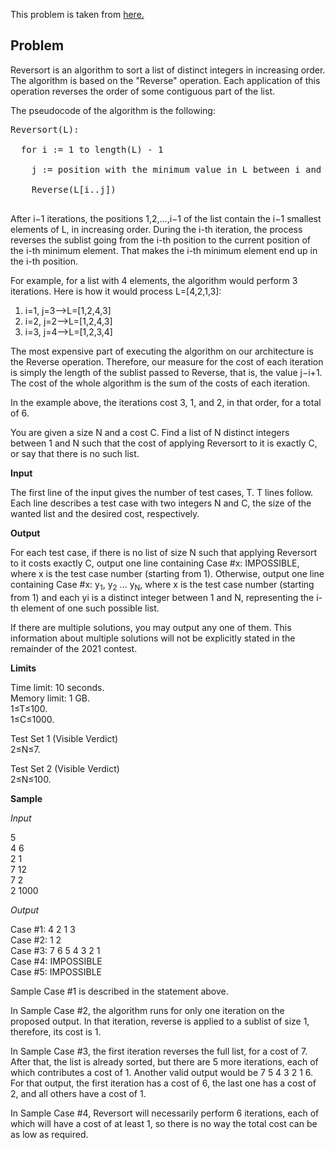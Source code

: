 This problem is taken from [here.](https://github.com/marialysyuk/Google-Code-Jam/tree/main/2021/Qualification/Reversort%20Engineering)

## Problem

Reversort is an algorithm to sort a list of distinct integers in increasing order. The algorithm is based on the "Reverse" operation. Each application of this operation reverses the order of some contiguous part of the list.

The pseudocode of the algorithm is the following:

<pre>
Reversort(L): <br/>
  for i := 1 to length(L) - 1 <br/>
    j := position with the minimum value in L between i and length(L), inclusive<br/>
    Reverse(L[i..j])<br/>
</pre>
    
After i−1 iterations, the positions 1,2,…,i−1 of the list contain the i−1 smallest elements of L, in increasing order. During the i-th iteration, the process reverses the sublist going from the i-th position to the current position of the i-th minimum element. That makes the i-th minimum element end up in the i-th position.

For example, for a list with 4 elements, the algorithm would perform 3 iterations. Here is how it would process L=[4,2,1,3]:

1. i=1, j=3⟶L=[1,2,4,3]<br/>
2. i=2, j=2⟶L=[1,2,4,3]<br/>
3. i=3, j=4⟶L=[1,2,3,4]<br/>

The most expensive part of executing the algorithm on our architecture is the Reverse operation. Therefore, our measure for the cost of each iteration is simply the length of the sublist passed to Reverse, that is, the value j−i+1. The cost of the whole algorithm is the sum of the costs of each iteration.

In the example above, the iterations cost 3, 1, and 2, in that order, for a total of 6.

You are given a size N and a cost C. Find a list of N distinct integers between 1 and N such that the cost of applying Reversort to it is exactly C, or say that there is no such list.

**Input**

The first line of the input gives the number of test cases, T. T lines follow. Each line describes a test case with two integers N and C, the size of the wanted list and the desired cost, respectively.

**Output**

For each test case, if there is no list of size N such that applying Reversort to it costs exactly C, output one line containing Case #x: IMPOSSIBLE, where x is the test case number (starting from 1). Otherwise, output one line containing Case #x: y<sub>1</sub>, y<sub>2</sub> ... y<sub>N</sub>, where x is the test case number (starting from 1) and each yi is a distinct integer between 1 and N, representing the i-th element of one such possible list.

If there are multiple solutions, you may output any one of them. This information about multiple solutions will not be explicitly stated in the remainder of the 2021 contest.

**Limits**

Time limit: 10 seconds.<br/>
Memory limit: 1 GB.<br/>
1≤T≤100.<br/>
1≤C≤1000.

Test Set 1 (Visible Verdict)<br/>
2≤N≤7.<br/>

Test Set 2 (Visible Verdict)<br/>
2≤N≤100.<br/>


**Sample**

*Input*
 
5<br/>
4 6<br/>
2 1<br/>
7 12<br/>
7 2<br/>
2 1000

*Output*

Case #1: 4 2 1 3<br/>
Case #2: 1 2<br/>
Case #3: 7 6 5 4 3 2 1<br/>
Case #4: IMPOSSIBLE<br/>
Case #5: IMPOSSIBLE

Sample Case #1 is described in the statement above.

In Sample Case #2, the algorithm runs for only one iteration on the proposed output. In that iteration, reverse is applied to a sublist of size 1, therefore, its cost is 1.

In Sample Case #3, the first iteration reverses the full list, for a cost of 7. After that, the list is already sorted, but there are 5 more iterations, each of which contributes a cost of 1. Another valid output would be 7 5 4 3 2 1 6. For that output, the first iteration has a cost of 6, the last one has a cost of 2, and all others have a cost of 1.

In Sample Case #4, Reversort will necessarily perform 6 iterations, each of which will have a cost of at least 1, so there is no way the total cost can be as low as required.
